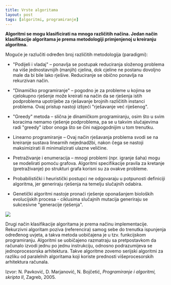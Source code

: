 ```yaml
---
title: Vrste algoritama
layout: post
tags: [algoritmi, programiranje]
---
```


**Algoritmi se mogu klasificirati na mnogo različitih načina. Jedan način klasifikacije algoritama je prema metodologiji primjenjenoj u kreiranju algoritma.**

Moguće je razlučiti određen broj različitih metodologija (paradigmi):

* "Podijeli i vladaj" – ponavlja se postupak reduciranja složenog problema na više jednostavnijih (manjih) cjelina, dok cjeline ne postanu dovoljno male da bi bile lako rješive. Reduciranje se obično ponavlja na rekurzivan način.

* "Dinamičko programiranje" – pogodno je za probleme u kojima se cjelokupno rješenje može kreirati na način da se rješenja istih podproblema upotrijebe za rješavanje brojnih različitih instanci problema. Ovaj pristup nastoji izbjeći "rješavanje već riješenog".

* "Greedy" metoda – slična je dinamičkom programiranju, osim što u svim koracima nemamo rješenje podproblema, pa se u takvim slučajevima radi "greedy" izbor onoga što se čini najpogodnijim u tom trenutku.

* Linearno programiranje – Ovaj način rješavanja problema svodi se na kreiranje sustava linearnih nejednadžbi, nakon čega se nastoji maksimizirati ili minimalizirati ulazne veličine.

* Pretraživanje i enumeracija – mnogi problemi (npr. igranje šaha) mogu se modelirati pomoću grafova. Algoritmi specifikacije pravila za kretanje (pretraživanje) po strukturi grafa korisni su za ovakve probleme.

* Probabilistički i heuristički postupci ne odgovaraju u potpunosti definiciji algoritma, jer generiraju rješenja na temelju slučajnih odabira.

* Genetički algoritmi nastoje pronaći rješenje oponašanjem bioloških evolucijskih procesa - ciklusima slučajnih mutacija generiraju se sukcesivne "generacije rješenja".

![](//web.stanford.edu/~cdebs/GameOfLife/img/glidergun.gif)

Drugi način klasifikacije algoritama je prema načinu implementacije. Rekurzivni algoritam poziva (referencira) samog sebe do trenutka ispunjenja određenog uvjeta, a takva metoda uobičajena je u tzv. funkcijskom programiranju. Algoritmi se uobičajeno razmatraju sa pretpostavkom da računalo izvodi jednu po jednu instrukciju, odnosno podrazumijeva se jednoprocesorska arhitektura. Takve algoritme zovemo serijski algoritmi za razliku od paralelnih algoritama koji koriste prednosti višeprocesorskih arhitektura računala.


Izvor: N. Pavković, D. Marjanović, N. Bojčetić, *Programiranje i algoritmi, skripta II*, Zagreb, 2005.
